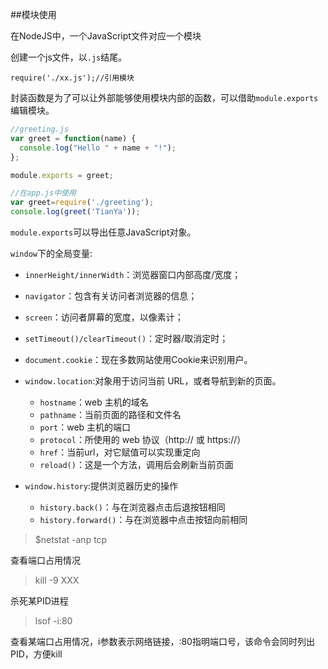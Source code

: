 ##模块使用

在NodeJS中，一个JavaScript文件对应一个模块

创建一个js文件，以`.js`结尾。

    require('./xx.js');//引用模块

封装函数是为了可以让外部能够使用模块内部的函数，可以借助`module.exports`编辑模块。


```js
//greeting.js
var greet = function(name) {
  console.log("Hello " + name + "!");
};

module.exports = greet;

//在app.js中使用
var greet=require('./greeting');
console.log(greet('TianYa'));
```

`module.exports`可以导出任意JavaScript对象。

`window`下的全局变量:

 - `innerHeight/innerWidth`：浏览器窗口内部高度/宽度；

 - `navigator`：包含有关访问者浏览器的信息；

 - `screen`：访问者屏幕的宽度，以像素计；

 - `setTimeout()/clearTimeout()`：定时器/取消定时；

 - `document.cookie`：现在多数网站使用Cookie来识别用户。

 - `window.location`:对象用于访问当前 URL，或者导航到新的页面。
     + `hostname`：web 主机的域名
     + `pathname`：当前页面的路径和文件名
     + `port`：web 主机的端口
     + `protocol`：所使用的 web 协议（http:// 或 https://）
     + `href`：当前url，对它赋值可以实现重定向
     + `reload()`：这是一个方法，调用后会刷新当前页面

 - `window.history`:提供浏览器历史的操作
     + `history.back()`：与在浏览器点击后退按钮相同
     + `history.forward()`：与在浏览器中点击按钮向前相同

>$netstat -anp tcp

查看端口占用情况

>kill -9 XXX

杀死某PID进程

>lsof -i:80

查看某端口占用情况，i参数表示网络链接，:80指明端口号，该命令会同时列出PID，方便kill






















